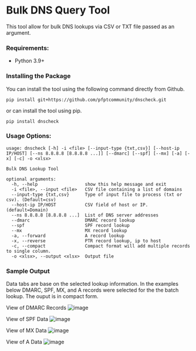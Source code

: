 # Bulk DNS Query Tool

This tool allow for bulk DNS lookups via CSV or TXT file passed as an argument.

### Requirements:

* Python 3.9+

### Installing the Package

You can install the tool using the following command directly from Github.

```
pip install git+https://github.com/pfptcommunity/dnscheck.git
```

or can install the tool using pip.

```
pip install dnscheck
```

### Usage Options:

```
usage: dnscheck [-h] -i <file> [--input-type {txt,csv}] [--host-ip IP/HOST] [--ns 8.8.8.8 [8.8.8.8 ...]] [--dmarc] [--spf] [--mx] [-a] [-x] [-c] -o <xlsx>

Bulk DNS Lookup Tool

optional arguments:
  -h, --help                  show this help message and exit
  -i <file>, --input <file>   CSV file containing a list of domains
  --input-type {txt,csv}      Type of input file to process (txt or csv). (Default=csv)
  --host-ip IP/HOST           CSV field of host or IP. (default=Domain)
  --ns 8.8.8.8 [8.8.8.8 ...]  List of DNS server addresses
  --dmarc                     DMARC record lookup
  --spf                       SPF record lookup
  --mx                        MX record lookup
  -a, --forward               A record lookup
  -x, --reverse               PTR record lookup, ip to host
  -c, --compact               Compact format will add multiple records to single column.
  -o <xlsx>, --output <xlsx>  Output file
```

### Sample Output

Data tabs are base on the selected lookup information. In the examples below DMARC, SPF, MX, and A records were selected for the the batch lookup. The ouput is in compact form.

View of DMARC Records
![image](https://github.com/pfptcommunity/dnscheck/assets/83429267/6ff467fa-42d0-4f8f-8927-d27c8c9d466b)

View of SPF Data
![image](https://github.com/pfptcommunity/dnscheck/assets/83429267/2360b8e0-9c03-46a8-af99-7213d8a458aa)

View of MX Data
![image](https://github.com/pfptcommunity/dnscheck/assets/83429267/a50bbbe4-f787-4112-8df5-9657bf9a24ca)

View of A Data
![image](https://github.com/pfptcommunity/dnscheck/assets/83429267/017ee0fc-7452-4c5e-9956-0424f3c2cc70)



